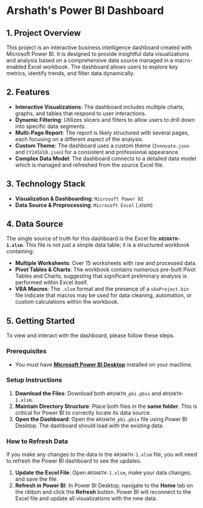 # Arshath's Power BI Dashboard

## 1. Project Overview

This project is an interactive business intelligence dashboard created with Microsoft Power BI. It is designed to provide insightful data visualizations and analysis based on a comprehensive data source managed in a macro-enabled Excel workbook. The dashboard allows users to explore key metrics, identify trends, and filter data dynamically.

## 2. Features

* **Interactive Visualizations**: The dashboard includes multiple charts, graphs, and tables that respond to user interactions.
* **Dynamic Filtering**: Utilizes slicers and filters to allow users to drill down into specific data segments.
* **Multi-Page Report**: The report is likely structured with several pages, each focusing on a different aspect of the analysis.
* **Custom Theme**: The dashboard uses a custom theme (`Innovate.json` and `CY24SU10.json`) for a consistent and professional appearance.
* **Complex Data Model**: The dashboard connects to a detailed data model which is managed and refreshed from the source Excel file.

## 3. Technology Stack

* **Visualization & Dashboarding**: `Microsoft Power BI`
* **Data Source & Preprocessing**: `Microsoft Excel` (.xlsm)

## 4. Data Source

The single source of truth for this dashboard is the Excel file **`ARSHATH-1.xlsm`**. This file is not just a simple data table; it is a structured workbook containing:

* **Multiple Worksheets**: Over 15 worksheets with raw and processed data.
* **Pivot Tables & Charts**: The workbook contains numerous pre-built Pivot Tables and Charts, suggesting that significant preliminary analysis is performed within Excel itself.
* **VBA Macros**: The `.xlsm` format and the presence of a `vbaProject.bin` file indicate that macros may be used for data cleaning, automation, or custom calculations within the workbook.

## 5. Getting Started

To view and interact with the dashboard, please follow these steps.

### Prerequisites

* You must have **[Microsoft Power BI Desktop](https://powerbi.microsoft.com/desktop/)** installed on your machine.

### Setup Instructions

1.  **Download the Files**: Download both `ARSHATH_pbi.pbix` and `ARSHATH-1.xlsm`.
2.  **Maintain Directory Structure**: Place both files in the **same folder**. This is critical for Power BI to correctly locate its data source.
3.  **Open the Dashboard**: Open the `ARSHATH_pbi.pbix` file using Power BI Desktop. The dashboard should load with the existing data.

### How to Refresh Data

If you make any changes to the data in the `ARSHATH-1.xlsm` file, you will need to refresh the Power BI dashboard to see the updates.

1.  **Update the Excel File**: Open `ARSHATH-1.xlsm`, make your data changes, and save the file.
2.  **Refresh in Power BI**: In Power BI Desktop, navigate to the **Home** tab on the ribbon and click the **Refresh** button. Power BI will reconnect to the Excel file and update all visualizations with the new data.
